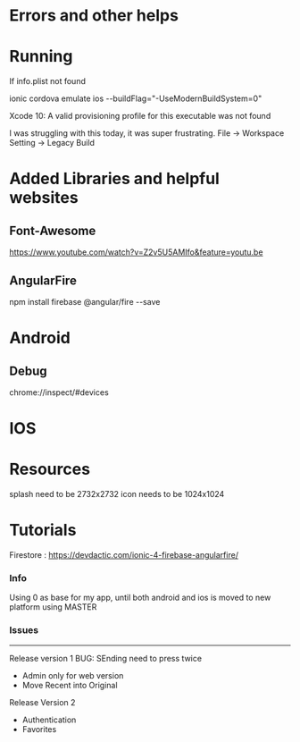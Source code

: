 # Errors and other helps

# Running
If info.plist not found

ionic cordova emulate ios --buildFlag="-UseModernBuildSystem=0"

Xcode 10: A valid provisioning profile for this executable was not found

I was struggling with this today, it was super frustrating. 
File -> Workspace Setting -> Legacy Build

# Added Libraries and helpful websites
## Font-Awesome
https://www.youtube.com/watch?v=Z2v5U5AMIfo&feature=youtu.be

## AngularFire
npm install firebase @angular/fire --save

# Android

## Debug
chrome://inspect/#devices

# IOS

# Resources
splash need to be 2732x2732
icon needs to be 1024x1024


# Tutorials
Firestore : https://devdactic.com/ionic-4-firebase-angularfire/

### Info
Using 0 as base for my app, until both android and ios is moved to new platform using MASTER


### Issues 
****
Release version 1
BUG: SEnding need to press twice
* Admin only for web version
* Move Recent into Original

Release Version 2
* Authentication
* Favorites
